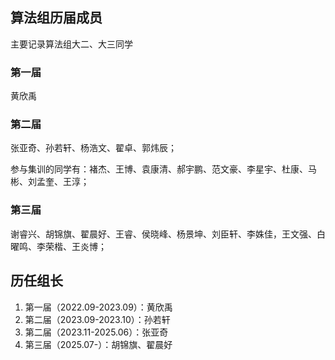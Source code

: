## 算法组历届成员

主要记录算法组大二、大三同学

### 第一届

黄欣禹

### 第二届

张亚奇、孙若轩、杨浩文、翟卓、郭炜辰；

参与集训的同学有：褚杰、王博、袁康清、郝宇鹏、范文豪、李星宇、杜康、马彬、刘孟奎、王淳；

### 第三届

谢睿兴、胡锦旗、翟晨好、王睿、侯晓峰、杨景坤、刘臣轩、李姝佳，王文强、白曜鸣、李荣楷、王炎博；

## 历任组长

1. 第一届（2022.09-2023.09）：黄欣禹
2. 第二届（2023.09-2023.10）：孙若轩
3. 第二届（2023.11-2025.06）：张亚奇
4. 第三届（2025.07-）：胡锦旗、翟晨好

